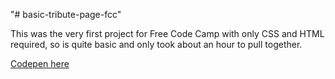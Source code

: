 "# basic-tribute-page-fcc"

This was the very first project for Free Code Camp with only CSS and HTML required, so is quite basic and only took about an hour to pull together.

[Codepen here](https://codepen.io/RyanData/full/qBbxEOE)